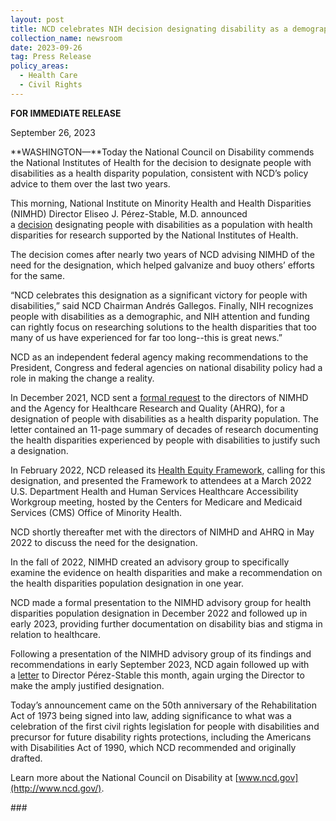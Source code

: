 ```yaml
---
layout: post
title: NCD celebrates NIH decision designating disability as a demographic
collection_name: newsroom
date: 2023-09-26
tag: Press Release
policy_areas:
  - Health Care
  - Civil Rights
---
```

**FOR IMMEDIATE RELEASE**                                               

September 26, 2023

**WASHINGTON—**Today the National Council on Disability commends the National Institutes of Health for the decision to designate people with disabilities as a health disparity population, consistent with NCD’s policy advice to them over the last two years.

This morning, National Institute on Minority Health and Health Disparities (NIMHD) Director Eliseo J. Pérez-Stable, M.D. announced a [decision](https://www.nih.gov/news-events/news-releases/nih-designates-people-disabilities-population-health-disparities) designating people with disabilities as a population with health disparities for research supported by the National Institutes of Health.

The decision comes after nearly two years of NCD advising NIMHD of the need for the designation, which helped galvanize and buoy others’ efforts for the same.

“NCD celebrates this designation as a significant victory for people with disabilities,” said NCD Chairman Andrés Gallegos. Finally, NIH recognizes people with disabilities as a demographic, and NIH attention and funding can rightly focus on researching solutions to the health disparities that too many of us have experienced for far too long--this is great news.”

NCD as an independent federal agency making recommendations to the President, Congress and federal agencies on national disability policy had a role in making the change a reality.

In December 2021, NCD sent a [formal request](https://ncd.gov/publications/2021/ncd-letter-nimhd-ahrq-health-disparity-population-designation) to the directors of NIMHD and the Agency for Healthcare Research and Quality (AHRQ), for a designation of people with disabilities as a health disparity population. The letter contained an 11-page summary of decades of research documenting the health disparities experienced by people with disabilities to justify such a designation.

In February 2022, NCD released its [Health Equity Framework](https://ncd.gov/publications/2023/Framework-to-End-Health-Disparities-People-with-Disabilities), calling for this designation, and presented the Framework to attendees at a March 2022 U.S. Department Health and Human Services Healthcare Accessibility Workgroup meeting, hosted by the Centers for Medicare and Medicaid Services (CMS) Office of Minority Health.

NCD shortly thereafter met with the directors of NIMHD and AHRQ in May 2022 to discuss the need for the designation.

In the fall of 2022, NIMHD created an advisory group to specifically examine the evidence on health disparities and make a recommendation on the health disparities population designation in one year.

NCD made a formal presentation to the NIMHD advisory group for health disparities population designation in December 2022 and followed up in early 2023, providing further documentation on disability bias and stigma in relation to healthcare.

Following a presentation of the NIMHD advisory group of its findings and recommendations in early September 2023, NCD again followed up with a [letter](https://ncd.gov/publications/2023/letter-nimhd-director-perez-stable-regarding-health-disparity-population) to Director Pérez-Stable this month, again urging the Director to make the amply justified designation.

Today’s announcement came on the 50th anniversary of the Rehabilitation Act of 1973 being signed into law, adding significance to what was a celebration of the first civil rights legislation for people with disabilities and precursor for future disability rights protections, including the Americans with Disabilities Act of 1990, which NCD recommended and originally drafted.

Learn more about the National Council on Disability at [www.ncd.gov](http://www.ncd.gov/).

\###